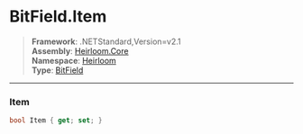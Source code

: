 # BitField.Item

> **Framework**: .NETStandard,Version=v2.1  
> **Assembly**: [Heirloom.Core][0]  
> **Namespace**: [Heirloom][0]  
> **Type**: [BitField][1]  

--------------------------------------------------------------------------------

### Item

```cs
bool Item { get; set; }
```

[0]: ../Heirloom.Core.md
[1]: Heirloom.BitField.md
